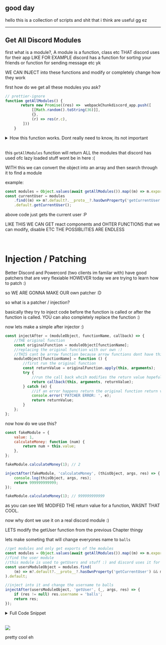 ## good day

hello this is a collection of scripts and shit that i think are useful gg ez

---

<h2>Get All Discord Modules</h2>

first what is a module?, A module is a function, class etc THAT discord uses for their app
LIKE FOR EXAMPLE discord has a function for sorting your friends or function for sending message etc yk

WE CAN INJECT into these functions and modify or completely change how they work

first how do we get all these modules you ask?

```js
// prettier-ignore
function getAllModules() {
       return new Promise((res) =>  webpackChunkdiscord_app.push([
            [[Math.random().toString(36)]],
            {},
            (r) => res(r.c),
        ]))
    }
```

<details>
    <summary>How this function works. Dont really need to know, its not important
    </summary>
  
  so you might be confused on HOW this gets all the modules and rightfully so. Disocrd uses webpack to transplile and code split their web app AND THEY HAVE enabled the webpack jsonp thingy or in this case webpackchunkdiscord_app. i dont really understand it on a deep level but i do know that webpackChunkdiscord_app is how they emulate the import / export or module.exports thingy yk. IT is the modules object and thats where they store all the modules so other modules can import export stuff yk.

now why am i pussing all this shit? this wont do anything right it will just add it to the array right?
NO this push function is a wrapper over the original push function that allows us to insert modules into it
WHAT THIS MEANS is we can add our own module into this webpackChunk and then WE ARE bascially in the same enviroment as discords functions and modules. SO WE CAN IMPORT THEIR modules yk

heres the function that `webpackChunkdiscord_app.push` function
ofc i renamed some variables and refactored the minfied code to make it more readable

```js
// prettier-ignore
const wrappedPush = (push, args) => {
    //the arguments you passed for example: push([["id"], {}, (r) => {console.log(r)}])
    //ids will be ["id"], modules will be {} and the callback will be  (r) => {console.log(r)}
    const [ids, modules, callback] = args;
    if (ids.some((c) => 0 !== e[c])) {
        for (let module in modules) webpackMagic.o(modules, module) && (webpackMagic.m[module] = modules[module]);
        if (callback) var o = callback(webpackMagic);
    }
    push && push(args);
    for (let n = 0; n < ids.length; n++) {
        const id = ids[n];
        webpackMagic.o(e, id) && e[id] && e[id][0]();
        e[ids[n]] = 0;
    }
    return webpackMagic.O(o);
};
```

from this function we can see THEY GIVE us the webpack magic (which i dont understand how it works WHICH IS WHY i call it magic HEHEHE) AND THIS webpqack magic will HAVE ALL THE MODULES and ALL THE CHUNKS.
the callback we pass as the 3rd element in the array will give us the webpack magic (see line 8 of that code wrapper push function) and in the webpack magic theres a property that has the cache or all the functions that have been called or used / imported (i think.) this will be different for each web app but for discord the property is r.c or just c

The `modules` argument will be huge with many modules you can just look at discords minified code and see how big it is.

</details>

<br/>

this `getAllModules` function will return ALL the modules that discord has used
ofc lazy loaded stuff wont be in here :(

WITH this we can convert the object into an array and then search through it to find a module

example:

```js
const modules = Object.values(await getAllModules()).map((m) => m.exports);
const currentUser = modules
    .find((m) => m?.default?.__proto__?.hasOwnProperty('getCurrentUser') && m?.default?.__proto__?.hasOwnProperty('getUser'))
    .default.getCurrentUser();
```

above code just gets the current user :P

LIKE THIS WE CAN GET react components and OHTER FUNCTIONS that we can modify, disable ETC
THE POSSIBLITIES ARE ENDLESS

<br/>

# Injection / Patching

Better Discord and Powercord (two clients im familar with) have good patchers that are very flexiable HOWEVER today we are trying to learn how to patch :)

so WE ARE GONNA MAKE OUR own patcher :D

so what is a patcher / injection?

basically they try to inject code before the function is called or after the function is called. YOU can also completely replace the function :)

now lets make a simple after injector :)

```js
const injectAfter = (moduleObject, functionName, callback) => {
    //THE original function
    const originalFunction = moduleObject[functionName];
    //replacing the original function with our own :)
    //THIS cant be arrow function because arrow functions dont have this object :P
    moduleObject[functionName] = function () {
        //first run the original function
        const returnValue = originalFunction.apply(this, arguments);
        try {
            //run the call back whcih modifies the return value hopefully
            return callback(this, arguments, returnValue);
        } catch (e) {
            //if an error happens return the original function return value
            console.error('PATCHER ERROR: ', e);
            return returnValue;
        }
    };
};
```

now how do we use this?

```js
const fakeModule = {
    value: 1,
    calculateMoney: function (num) {
        return num + this.value;
    },
};

fakeModule.calculateMoney(1); // 2

injectAfter(fakeModule, 'calculateMoney', (thisObject, args, res) => {
    console.log(thisObject, args, res);
    return 999999999999;
});

fakeModule.calculateMoney(1); // 999999999999
```

as you can see WE MODIFED THE return value for a function, WASNT THAT COOL.

now why dont we use it on a real discord module :)

LETS modify the getUser function from the previous Chapter thingy

lets make someting that will change everyones name to `balls`

```js
//get modules and only get exports of the modules
const modules = Object.values(await getAllModules()).map((m) => m.exports);
//find the user module
//this module is used to getUsers and stuff :) and discord uses it for everything HEHEHHE HA
const usersModuleObject = modules.find(
    (m) => m?.default?.__proto__?.hasOwnProperty('getCurrentUser') && m?.default?.__proto__?.hasOwnProperty('getUser')
).default;

//inject into it and change the username to balls
injectAfter(usersModuleObject, 'getUser', (_, args, res) => {
    if (res != null) res.username = 'balls';
    return res;
});
```

<details>
    <summary> Full Code Snippet </summary>

```js
function getAllModules() {
    return new Promise((res) => webpackChunkdiscord_app.push([[[Math.random().toString(36)]], {}, (r) => res(r.c)]));
}
const injectAfter = (moduleObject, functionName, callback) => {
    //THE original function
    const originalFunction = moduleObject[functionName];
    //replacing the original function with our own :)
    //THIS cant be arrow function because arrow functions dont have this object :P
    moduleObject[functionName] = function () {
        //first run the original function
        const returnValue = originalFunction.apply(this, arguments);
        try {
            //run the call back whcih modifies the return value hopefully
            return callback(this, arguments, returnValue);
        } catch (e) {
            //if an error happens return the original function return value
            console.error('PATCHER ERROR: ', e);
            return returnValue;
        }
    };
};
//get modules and only get exports of the modules
const modules = Object.values(await getAllModules()).map((m) => m.exports);
//find the user module
//this module is used to getUsers and stuff :) and discord uses it for everything HEHEHHE HA
const usersModuleObject = modules.find(
    (m) => m?.default?.__proto__?.hasOwnProperty('getCurrentUser') && m?.default?.__proto__?.hasOwnProperty('getUser')
).default;

//inject into it and change the username to balls
injectAfter(usersModuleObject, 'getUser', (_, args, res) => {
    if (res != null) res.username = 'balls';
    return res;
});
```

</details>

<br />

![](https://i.imgur.com/Aop8bTX.png)

pretty cool eh
